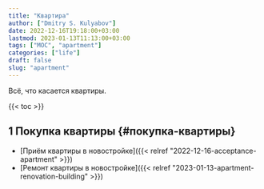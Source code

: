 ```yaml
---
title: "Квартира"
author: ["Dmitry S. Kulyabov"]
date: 2022-12-16T19:18:00+03:00
lastmod: 2023-01-13T11:13:00+03:00
tags: ["MOC", "apartment"]
categories: ["life"]
draft: false
slug: "apartment"
---
```


Всё, что касается квартиры.

<!--more-->

{{< toc >}}


## <span class="section-num">1</span> Покупка квартиры {#покупка-квартиры}

-   [Приём квартиры в новостройке]({{< relref "2022-12-16-acceptance-apartment" >}})
-   [Ремонт квартиры в новостройке]({{< relref "2023-01-13-apartment-renovation-building" >}})
